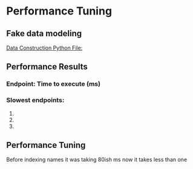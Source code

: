 # Performance Tuning

## Fake data modeling
[Data Construction Python File:](https://link-url-here.org)

## Performance Results
### Endpoint: Time to execute (ms)


### Slowest endpoints:
1.
2.
3.

## Performance Tuning





Before indexing names it was taking 80ish ms now it takes less than one
